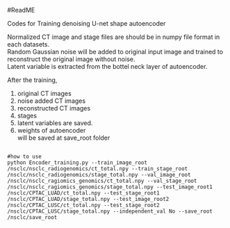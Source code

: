 #ReadME

Codes for Training denoising U-net shape autoencoder

Normalized CT image and stage files are should be in numpy file format in each datasets.  
Random Gaussian noise will be added to original input image and trained to reconstruct the original image without noise.  
Latent variable is extracted from the bottel neck layer of autoencoder.  

After the training, 
1. original CT images
2. noise added CT images
3. reconstructed CT images
4. stages
5. latent variables are saved.
6. weights of autoencoder  
will be saved at save_root folder

<pre>
<code>
#how to use
python Encoder_training.py --train_image_root /nsclc/nsclc_radiogenomics/ct_total.npy --train_stage_root /nsclc/nsclc_radiogenomics/stage_total.npy --val_image_root /nsclc/nsclc_ragiomics_genomics/ct_total.npy --val_stage_root /nsclc/nsclc_ragiomics_genomics/stage_total.npy --test_image_root1 /nsclc/CPTAC_LUAD/ct_total.npy --test_stage_root1 /nsclc/CPTAC_LUAD/stage_total.npy --test_image_root2 /nsclc/CPTAC_LUSC/ct_total.npy --test_stage_root2 /nsclc/CPTAC_LUSC/stage_total.npy --independent_val No --save_root /nsclc/save_root
</code>
</pre>


